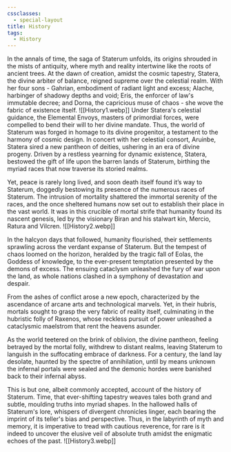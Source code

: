 ```yaml
---
cssclasses:
  - special-layout
title: History
tags:
  - History
---
```

In the annals of time, the saga of Staterum unfolds, its origins shrouded in the mists of antiquity, where myth and reality intertwine like the roots of ancient trees. At the dawn of creation, amidst the cosmic tapestry, Statera, the divine arbiter of balance, reigned supreme over the celestial realm. With her four sons - Gahrian, embodiment of radiant light and excess; Alache, harbinger of shadowy depths and void; Eris, the enforcer of law's immutable decree; and Dorna, the capricious muse of chaos - she wove the fabric of existence itself.
![[History1.webp]]
Under Statera's celestial guidance, the Elemental Envoys, masters of primordial forces, were compelled to bend their will to her divine mandate. Thus, the world of Staterum was forged in homage to its divine progenitor, a testament to the harmony of cosmic design. In concert with her celestial consort, Aruinbe, Statera sired a new pantheon of deities, ushering in an era of divine progeny. Driven by a restless yearning for dynamic existence, Statera, bestowed the gift of life upon the barren lands of Staterum, birthing the myriad races that now traverse its storied realms.

Yet, peace is rarely long lived, and soon death itself found it’s way to Staterum, doggedly bestowing its presence of the numerous races of Staterum. The intrusion of mortality shattered the immortal serenity of the races, and the once sheltered humans now set out to establish their place in the vast world. It was in this crucible of mortal strife that humanity found its nascent genesis, led by the visionary Biran and his stalwart kin, Mercio, Ratura and Vilcren.
![[History2.webp]]

In the halcyon days that followed, humanity flourished, their settlements sprawling across the verdant expanse of Staterum. But the tempest of chaos loomed on the horizon, heralded by the tragic fall of Eolas, the Goddess of knowledge, to the ever-present temptation presented by the demons of excess. The ensuing cataclysm unleashed the fury of war upon the land, as whole nations clashed in a symphony of devastation and despair.

From the ashes of conflict arose a new epoch, characterized by the ascendance of arcane arts and technological marvels. Yet, in their hubris, mortals sought to grasp the very fabric of reality itself, culminating in the hubristic folly of Raxenos, whose reckless pursuit of power unleashed a cataclysmic maelstrom that rent the heavens asunder.

As the world teetered on the brink of oblivion, the divine pantheon, feeling betrayed by the mortal folly, withdrew to distant realms, leaving Staterum to languish in the suffocating embrace of darkness. For a century, the land lay desolate, haunted by the spectre of annihilation, until by means unknown the infernal portals were sealed and the demonic hordes were banished back to their infernal abyss.

This is but one, albeit commonly accepted, account of the history of Staterum. Time, that ever-shifting tapestry weaves tales both grand and subtle, moulding truths into myriad shapes. In the hallowed halls of Staterum's lore, whispers of divergent chronicles linger, each bearing the imprint of its teller's bias and perspective. Thus, in the labyrinth of myth and memory, it is imperative to tread with cautious reverence, for rare is it indeed to uncover the elusive veil of absolute truth amidst the enigmatic echoes of the past.
![[History3.webp]]
